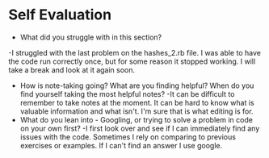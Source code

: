 # Self Evaluation

- What did you struggle with in this section?

-I struggled with the last problem on the hashes_2.rb file. I was able to have the code run correctly once, but for some reason it stopped working. I will take a break and look at it again soon.
- How is note-taking going? What are you finding helpful? When do you find yourself taking the most helpful notes?
-It can be difficult to remember to take notes at the moment. It can be hard to know what is valuable information and what isn't. I'm sure that is what editing is for.
- What do you lean into - Googling, or trying to solve a problem in code on your own first?
-I first look over and see if I can immediately find any issues with the code. Sometimes I rely on comparing to previous exercises or examples. If I can't find an answer I use google.
